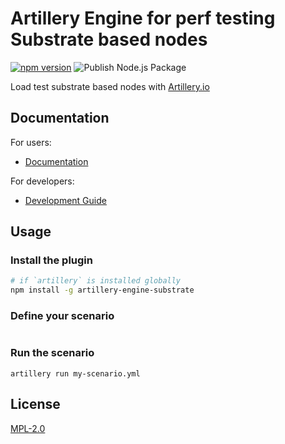 # Artillery Engine for perf testing Substrate based nodes

[![npm version](https://badge.fury.io/js/artillery-engine-substrate.svg)](https://badge.fury.io/js/artillery-engine-substrate) ![Publish Node.js Package](https://github.com/dwellir-public/artillery-engine-substrate/actions/workflows/pr.yml/badge.svg)

Load test substrate based nodes with [Artillery.io](https://artillery.io/)

## Documentation

For users:

- [Documentation]()

For developers:

- [Development Guide]()

## Usage

### Install the plugin

```sh
# if `artillery` is installed globally
npm install -g artillery-engine-substrate
```

### Define your scenario

```yml

```

### Run the scenario

```
artillery run my-scenario.yml
```

## License

[MPL-2.0](https://www.mozilla.org/en-US/MPL/2.0/)